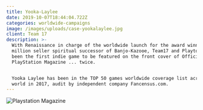 ```yaml
---
title: Yooka-Laylee
date: 2019-10-07T18:44:04.722Z
categories: worldwide-campaigns
image: /images/uploads/case-yookalaylee.jpg
client: Team 17
description: >-
  With Renaissance in charge of the worldwide launch for the award winning
  million seller spiritual successor of Banjo-Kazooe, Team17 and Playtonic has
  been the first indie game to be featured on the front cover of Official
  PlayStation Magazine ... twice. 


  Yooka Laylee has been in the TOP 50 games worldwide coverage list across the
  world in 2017, audit by independent company Fancensus.com.
---
```



![Playstation Magazine](/images/uploads/case-yookalaytlee-img.jpg "Playstation Magazine")
